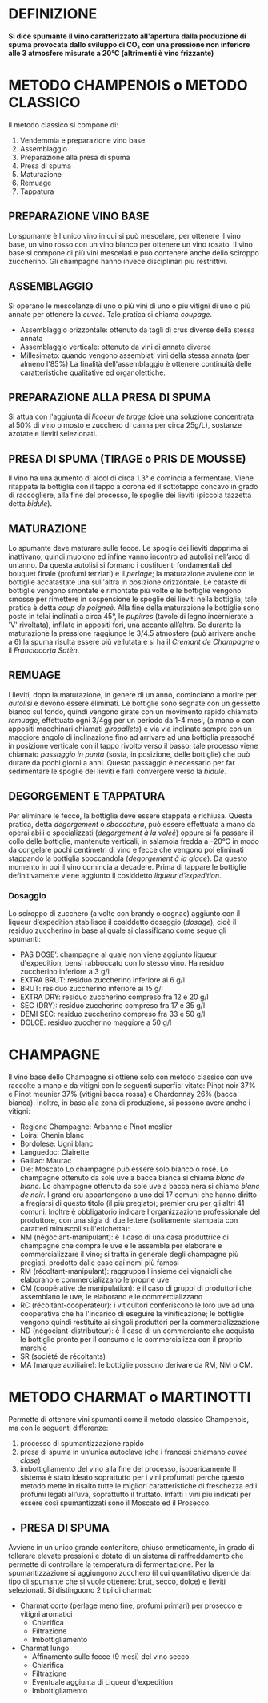 # DEFINIZIONE
**Si dice spumante il vino caratterizzato all'apertura dalla produzione di spuma provocata dallo sviluppo di CO₂ con una pressione non inferiore alle 3 atmosfere  misurate a 20°C (altrimenti è vino frizzante)**

# METODO CHAMPENOIS o METODO CLASSICO
Il metodo classico si compone di:

1. Vendemmia e preparazione vino base
2. Assemblaggio
3. Preparazione alla presa di spuma
4. Presa di spuma
5. Maturazione
6. Remuage
7. Tappatura

## PREPARAZIONE VINO BASE
Lo spumante è l'unico vino in cui si può mescelare, per ottenere il vino base, un vino rosso con un vino bianco per ottenere un vino rosato. Il vino base si compone di più vini mescelati e può contenere anche dello sciroppo zuccherino. Gli champagne hanno invece disciplinari più restrittivi.

## ASSEMBLAGGIO
Si operano le mescolanze di uno o più vini di uno o più vitigni di uno o più annate per ottenere la *cuveé*. Tale pratica si chiama *coupage*.

* Assemblaggio orizzontale: ottenuto da tagli di crus diverse della stessa annata
* Assemblaggio verticale: ottenuto da vini di annate diverse
* Millesimato: quando vengono assemblati vini della stessa annata (per almeno l'85%)
La finalità dell'assemblaggio è ottenere continuità delle caratteristiche qualitative ed organolettiche.

## PREPARAZIONE ALLA PRESA DI SPUMA
Si attua con l'aggiunta di *licoeur de tirage* (cioè una soluzione concentrata al 50% di vino o mosto e zucchero di canna per circa 25g/L), sostanze azotate e lieviti selezionati.

## PRESA DI SPUMA (TIRAGE o PRIS DE MOUSSE)
Il vino ha una aumento di alcol di circa 1.3° e comincia a fermentare. Viene ritappata la bottiglia con il tappo a corona ed il sottotappo concavo in grado di raccogliere, alla fine del processo, le spoglie dei lieviti (piccola tazzetta detta *bidule*). 

## MATURAZIONE
Lo spumante deve maturare sulle fecce. Le spoglie dei lieviti dapprima si inattivano, quindi muoiono ed infine vanno incontro ad autolisi nell’arco di un anno. Da questa autolisi si formano i costituenti fondamentali del bouquet finale (profumi terziari) e il *perlage*; la maturazione avviene con le bottiglie accatastate una sull'altra in posizione orizzontale. Le cataste di bottiglie vengono smontate e rimontate più volte e le bottiglie vengono smosse per rimettere in sospensione le spoglie dei lieviti nella bottiglia; tale pratica è detta *coup de poigneè*. Alla fine della maturazione le bottiglie sono poste in telai inclinati a circa 45°, le *pupitres* (tavole di legno incernierate a 'V' rivoltata), infilate in appositi fori, una accanto all’altra. 
Se durante la maturazione la pressione raggiunge le 3/4.5 atmosfere (può arrivare anche a 6) la spuma risulta essere più vellutata e si ha il *Cremant de Champagne* o il *Franciacorta Satèn*.

## REMUAGE
I lieviti, dopo la maturazione, in genere di un anno, cominciano a morire per *autolisi* e devono essere eliminati. Le bottiglie sono segnate con un gessetto bianco sul fondo, quindi vengono girate con un movimento rapido chiamato *remuage*, effettuato ogni 3/4gg per un periodo da 1-4 mesi, (a mano o con appositi macchinari chiamati *giropallets*) e via via inclinate sempre con un maggiore angolo di inclinazione fino ad arrivare ad una bottiglia pressoché in posizione verticale con il tappo rivolto verso il basso; tale processo viene chiamato *passaggio in punta* (sosta, in posizione, delle bottiglie) che può durare da pochi giorni a anni. Questo passaggio è necessario per far sedimentare le spoglie dei lieviti e farli convergere verso la *bidule*.

## DEGORGEMENT E TAPPATURA
Per eliminare le fecce, la bottiglia deve essere stappata e richiusa. Questa pratica, detta *degorgement* o *sboccatura*, può essere effettuata a mano da operai abili e specializzati (*degorgement à la voleé*) oppure si fa passare il collo delle bottiglie, mantenute verticali, in salamoia fredda a –20°C in modo da congelare pochi centimetri di vino e fecce che vengono poi eliminati stappando la bottiglia sboccandola (*degorgement à la glace*). Da questo momento in poi il vino comincia a decadere. Prima di tappare le bottiglie definitivamente viene aggiunto il cosiddetto *liqueur d’expedition*.

### Dosaggio
Lo sciroppo di zucchero (a volte con brandy o cognac) aggiunto con il liqueur d’expedition stabilisce il cosiddetto dosaggio (*dosage*), cioè il residuo zuccherino in base al quale si classificano come segue gli spumanti:

* PAS DOSE’: champagne al quale non viene aggiunto liqueur d'expedition, bensì rabboccato con lo stesso vino. Ha residuo zuccherino inferiore a 3 g/l
* EXTRA BRUT: residuo zuccherino inferiore ai 6 g/l
* BRUT: residuo zuccherino inferiore ai 15 g/l
* EXTRA DRY: residuo zuccherino compreso fra 12 e 20 g/l
* SEC (DRY): residuo zuccherino compreso fra 17 e 35 g/l
* DEMI SEC: residuo zuccherino compreso fra 33 e 50 g/l
* DOLCE: residuo zuccherino maggiore a 50 g/l

# CHAMPAGNE
Il vino base dello Champagne si ottiene solo con metodo classico con uve raccolte a mano e da vitigni con le seguenti superfici vitate: Pinot noir 37% e Pinot meunier 37% (vitigni bacca rossa) e Chardonnay 26% (bacca bianca).
Inoltre, in base alla zona di produzione, si possono avere anche i vitigni:
* Regione Champagne: Arbanne e Pinot meslier
* Loira: Chenin blanc
* Bordolese: Ugni blanc
* Languedoc: Clairette
* Gaillac: Maurac
* Die: Moscato
Lo champagne può essere solo bianco o rosé. Lo champagne ottenuto da sole uve a bacca bianca si chiama *blanc de blanc*. Lo champagne ottenuto da sole uve a bacca nera si chiama *blanc de noir*.
I grand cru appartengono a uno dei 17 comuni che hanno diritto a fregiarsi di questo titolo (il più pregiato); premier cru per gli altri 41 comuni. Inoltre è obbligatorio indicare l'organizzazione professionale del produttore, con una sigla di due lettere (solitamente stampata con caratteri minuscoli sull'etichetta):
* NM (négociant-manipulant): è il caso di una casa produttrice di champagne che compra le uve e le assembla per elaborare e commercializzare il vino; si tratta in generale degli champagne più pregiati, prodotto dalle case dai nomi più famosi
* RM (récoltant-manipulant): raggruppa l'insieme dei vignaioli che elaborano e commercializzano le proprie uve
* CM (coopérative de manipulation): è il caso di gruppi di produttori che assemblano le uve, le elaborano e le commercializzano
* RC (récoltant-coopérateur): i viticultori conferiscono le loro uve ad una cooperativa che ha l'incarico di eseguire la vinificazione; le bottiglie vengono quindi restituite ai singoli produttori per la commercializzazione
* ND (négociant-distributeur): è il caso di un commerciante che acquista le bottiglie pronte per il consumo e le commercializza con il proprio marchio
* SR (société de récoltants)
* MA (marque auxiliaire): le bottiglie possono derivare da RM, NM o CM.

# METODO CHARMAT o MARTINOTTI
Permette di ottenere vini spumanti come il metodo classico Champenois, ma con le seguenti differenze:
1. processo di spumantizzazione rapido
2. presa di spuma in un’unica autoclave (che i francesi chiamano *cuveé close*) 
3. imbottigliamento del vino alla fine del processo, isobaricamente
Il sistema è stato ideato soprattutto per i vini profumati perché questo metodo mette in risalto tutte le migliori caratteristiche di freschezza ed i profumi legati all’uva, soprattutto il fruttato.
Infatti i vini più indicati per essere così spumantizzati sono il Moscato ed il Prosecco.

- ## PRESA DI SPUMA
Avviene in un unico grande contenitore, chiuso ermeticamente, in grado di tollerare elevate pressioni e dotato di un sistema di raffreddamento che permette di controllare la temperatura di fermentazione.
Per la spumantizzazione si aggiungono zucchero (il cui quantitativo dipende dal tipo di spumante che si vuole ottenere: brut, secco, dolce) e lieviti selezionati.
Si distinguono 2 tipi di charmat:

* Charmat corto (perlage meno fine, profumi primari) per prosecco e vitigni aromatici
    - Chiarifica
    - Filtrazione
    - Imbottigliamento
* Charmat lungo
    - Affinamento sulle fecce (9 mesi) del vino secco
    - Chiarifica
    - Filtrazione
    - Eventuale aggiunta di Liqueur d'expedition
    - Imbottigliamento

